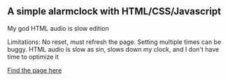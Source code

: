 ## A simple alarmclock with HTML/CSS/Javascript

My god HTML audio is slow edition

Limitations: No reset, must refresh the page. Setting multiple times can be buggy. HTML audio is slow as sin, slows down my clock, and I don't have time to optimize it

[Find the page here](https://apricosma.github.io/alarm-clock/)
